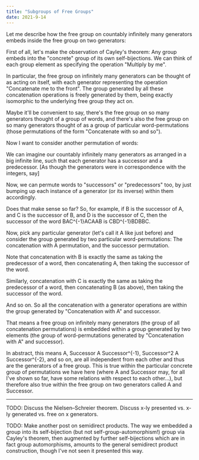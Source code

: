 ```yaml
---
title: "Subgroups of Free Groups"
date: 2021-9-14
---
```

Let me describe how the free group on countably infinitely many generators embeds inside the free group on two generators: 

First of all, let's make the observation of Cayley's theorem: Any group embeds into the "concrete" group of its own self-bijections. We can think of each group element as specifying the operation "Multiply by me".

In particular, the free group on infinitely many generators can be thought of as acting on itself, with each generator representing the operation "Concatenate me to the front". The group generated by all these concatenation operations is freely generated by them, being exactly isomorphic to the underlying free group they act on.

Maybe it'll be convenient to say, there's the free group on so many generators thought of a group of words, and there's also the free group on so many generators thought of as a group of particular word-permutations (those permutations of the form "Concatenate with so and so").

Now I want to consider another permutation of words:

We can imagine our countably infinitely many generators as arranged in a big infinite line, such that each generator has a successor and a predecessor. [As though the generators were in correspondence with the integers, say]

Now, we can permute words to "successors" or "predecessors" too, by just bumping up each instance of a generator (or its inverse) within them accordingly.

Does that make sense so far? So, for example, if B is the successor of A, and C is the successor of B, and D is the successor of C, then the successor of the word BAC^{-1}ACAAB is CBD^{-1}BDBBC.

Now, pick any particular generator (let's call it A like just before) and consider the group generated by two particular word-permutations: The concatenation with A permutation, and the successor permutation.

Note that concatenation with B is exactly the same as taking the predecessor of a word, then concatenating A, then taking the successor of the word.

Similarly, concatenation with C is exactly the same as taking the predecessor of a word, then concatenating B (as above), then taking the successor of the word.

And so on. So all the concatenation with a generator operations are within the group generated by "Concatenation with A" and successor.

That means a free group on infinitely many generators (the group of all concatenation permutations) is embedded within a group generated by two elements (the group of word-permutations generated by "Concatenation with A" and successor).

In abstract, this means A, Successor A Successor^{-1}, Successor^2 A Successor^{-2}, and so on, are all independent from each other and thus are the generators of a free group. This is true within the particular concrete group of permutations we have here (where A and Successor may, for all I've shown so far, have some relations with respect to each other…), but therefore also true within the free group on two generators called A and Successor.

----

TODO: Discuss the Nielsen–Schreier theorem. Discuss x-ly presented vs. x-ly generated vs. free on x generators.

TODO: Make another post on semidirect products. The way we embedded a group into its self-bijection (but not self-group-automorphism!) group via Cayley's theorem, then augmented by further self-bijections which are in fact group automorphisms, amounts to the general semidirect product construction, though I've not seen it presented this way.
